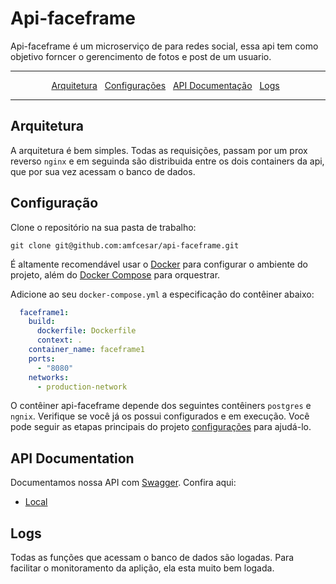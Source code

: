 # Api-faceframe 

Api-faceframe é um microserviço de para redes social, essa api tem como objetivo forncer o gerencimento de fotos e post de um usuario. 

---

<p align="center">
  <a href="#architecture">Arquitetura</a>&nbsp;&nbsp;
  <a href="#setup">Configurações</a>&nbsp;&nbsp;
  <a href="#api-documentation">API Documentação</a>&nbsp;&nbsp;
  <a href="#logs">Logs</a>&nbsp;&nbsp;
</p>

---

## Arquitetura

A arquitetura é bem simples. Todas as requisições, passam por um prox reverso `nginx` 
e em seguinda são distribuida entre os dois containers da api, que por sua vez acessam
o banco de dados. 

## Configuração

Clone o repositório na sua pasta de trabalho:

```ssh
git clone git@github.com:amfcesar/api-faceframe.git
```

É altamente recomendável usar o [Docker](https://www.docker.com/) para configurar o ambiente do projeto, além do [Docker Compose](https://docs.docker.com/compose/) para orquestrar.


Adicione ao seu `docker-compose.yml` a especificação do contêiner abaixo:

```yml
  faceframe1:
    build:
      dockerfile: Dockerfile
      context: .
    container_name: faceframe1
    ports:
      - "8080"
    networks:
      - production-network
```

O contêiner api-faceframe depende dos seguintes contêiners `postgres` e `ngnix`. Verifique se você já os possui configurados e em execução. Você pode seguir as etapas principais do projeto  [configurações](www.google.com) para ajudá-lo.


## API Documentation

Documentamos nossa API com [Swagger](https://swagger.io/). Confira aqui:

* [Local](http://localhost:8080/swagger-ui.html)

## Logs

Todas as funções que acessam o banco de dados são logadas. Para facilitar o monitoramento da aplição, ela esta muito bem logada.

